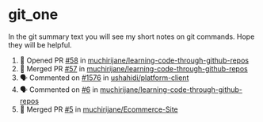 # git_one
In the git summary text you will see my short notes on git commands. Hope they will be helpful.

<!--START_SECTION:activity-->
1. 💪 Opened PR [#58](https://github.com/muchirijane/learning-code-through-github-repos/pull/58) in [muchirijane/learning-code-through-github-repos](https://github.com/muchirijane/learning-code-through-github-repos)
2. 🎉 Merged PR [#57](https://github.com/muchirijane/learning-code-through-github-repos/pull/57) in [muchirijane/learning-code-through-github-repos](https://github.com/muchirijane/learning-code-through-github-repos)
3. 🗣 Commented on [#1576](https://github.com/ushahidi/platform-client/issues/1576) in [ushahidi/platform-client](https://github.com/ushahidi/platform-client)
4. 🗣 Commented on [#6](https://github.com/muchirijane/learning-code-through-github-repos/issues/6) in [muchirijane/learning-code-through-github-repos](https://github.com/muchirijane/learning-code-through-github-repos)
5. 🎉 Merged PR [#5](https://github.com/muchirijane/Ecommerce-Site/pull/5) in [muchirijane/Ecommerce-Site](https://github.com/muchirijane/Ecommerce-Site)
<!--END_SECTION:activity-->
